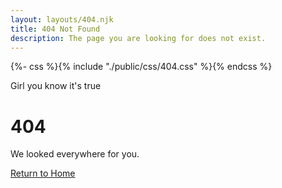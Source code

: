 ```yaml
---
layout: layouts/404.njk
title: 404 Not Found
description: The page you are looking for does not exist.
---
```


<div id="matter-root" aria-hidden="true"></div>
{%- css %}{% include "./public/css/404.css" %}{% endcss %}

<p role="text" class="title">Girl you know it's true</p>

# 404

We looked everywhere for you.

[Return to Home](/)

<script type="module" rel="modulepreload" src="/js/matter.bundle.js"></script>
